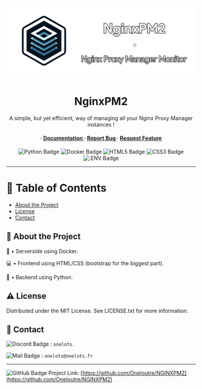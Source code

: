 <div align='center'>

![banner](Assets/BannerNginxPM2.png)
<h1>NginxPM2</h1>
<p>A simple, but yet efficient, way of managing all your Nginx Proxy Manager instances !</p>

<h4> <span> · </span> <a href="https://github.com/Oneloutre/NginxPM2/blob/master/README.md"> Documentation </a> <span> · </span> <a href="https://github.com/Oneloutre/NginxPM2/issues"> Report Bug </a> <span> · </span> <a href="https://github.com/Oneloutre/NginxPM2/issues"> Request Feature </a> </h4>


</div>
<div align='center'>

![Python Badge](https://img.shields.io/badge/Python-3776AB?logo=python&logoColor=fff&style=flat) ![Docker Badge](https://img.shields.io/badge/Docker-2496ED?logo=docker&logoColor=fff&style=flat) ![HTML5 Badge](https://img.shields.io/badge/HTML5-E34F26?logo=html5&logoColor=fff&style=flat) ![CSS3 Badge](https://img.shields.io/badge/CSS3-1572B6?logo=css3&logoColor=fff&style=flat) ![.ENV Badge](https://img.shields.io/badge/.ENV-ECD53F?logo=dotenv&logoColor=000&style=flat)

</div>

----

# :notebook_with_decorative_cover: Table of Contents

- [About the Project](#star2-about-the-project)
- [License](#warning-license)
- [Contact](#handshake-contact)


## :star2: About the Project

:whale: • Serverside using Docker.

:computer: • Frontend using HTML/CSS (bootstrap for the biggest part).

:snake: • Backend using Python.


## :warning: License

Distributed under the MIT License. See LICENSE.txt for more information.

## :handshake: Contact

![Discord Badge](https://img.shields.io/badge/Discord-5865F2?logo=discord&logoColor=fff&style=flat) : `onelots.`

![Mail Badge](https://img.shields.io/badge/Mail-D14836?logo=gmail&logoColor=fff&style=flat) : `onelots@onelots.fr`

-----

![GitHub Badge](https://img.shields.io/badge/GitHub-181717?logo=github&logoColor=fff&style=flat) Project Link: [https://github.com/Oneloutre/NGINXPM2](https://github.com/Oneloutre/NGINXPM2)